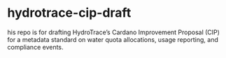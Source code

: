 # hydrotrace-cip-draft
his repo is for drafting HydroTrace’s Cardano Improvement Proposal (CIP) for a metadata standard on water quota allocations, usage reporting, and compliance events.  
